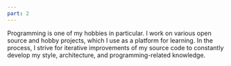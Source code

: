 ```yaml
---
part: 2
---
```


Programming is one of my hobbies in particular.
I work on various open source and hobby projects, which I use as a platform for learning.
In the process, I strive for iterative improvements of my source code to constantly develop my style, architecture, and programming-related knowledge.

